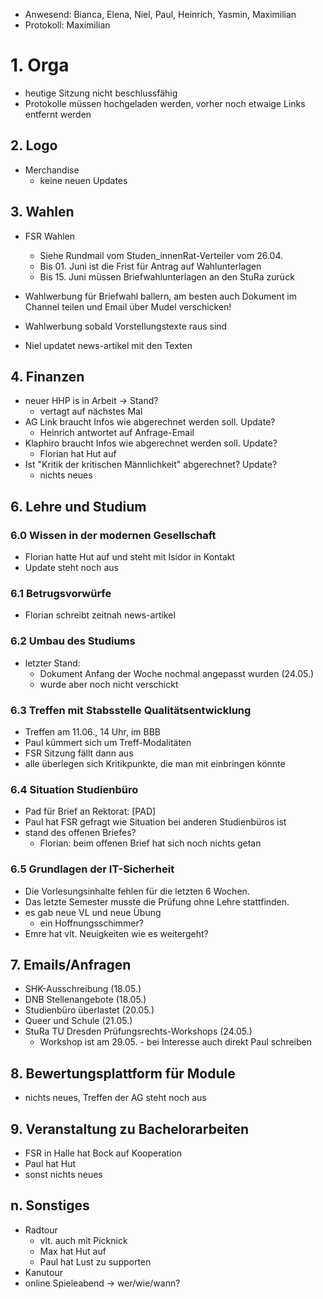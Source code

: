 ---
---

- Anwesend: Bianca, Elena, Niel, Paul, Heinrich, Yasmin, Maximilian
- Protokoll: Maximilian

# 1. Orga

- heutige Sitzung nicht beschlussfähig
- Protokolle müssen hochgeladen werden, vorher noch etwaige Links entfernt werden

## 2. Logo

- Merchandise
  - keine neuen Updates

## 3. Wahlen

- FSR Wahlen

  - Siehe Rundmail vom Studen_innenRat-Verteiler vom 26.04.
  - Bis 01. Juni ist die Frist für Antrag auf Wahlunterlagen
  - Bis 15. Juni müssen Briefwahlunterlagen an den StuRa zurück

- Wahlwerbung für Briefwahl ballern, am besten auch Dokument im Channel teilen und Email über Mudel verschicken!
- Wahlwerbung sobald Vorstellungstexte raus sind
- Niel updatet news-artikel mit den Texten

## 4. Finanzen

- neuer HHP is in Arbeit -> Stand?
  - vertagt auf nächstes Mal
- AG Link braucht Infos wie abgerechnet werden soll. Update?
  - Heinrich antwortet auf Anfrage-Email
- Klaphiro braucht Infos wie abgerechnet werden soll. Update?
  - Florian hat Hut auf
- Ist "Kritik der kritischen Männlichkeit" abgerechnet? Update?
  - nichts neues

## 6. Lehre und Studium

### 6.0 Wissen in der modernen Gesellschaft

- Florian hatte Hut auf und steht mit Isidor in Kontakt
- Update steht noch aus

### 6.1 Betrugsvorwürfe

- Florian schreibt zeitnah news-artikel

### 6.2 Umbau des Studiums

- letzter Stand:
  - Dokument Anfang der Woche nochmal angepasst wurden (24.05.)
  - wurde aber noch nicht verschickt

### 6.3 Treffen mit Stabsstelle Qualitätsentwicklung

- Treffen am 11.06., 14 Uhr, im BBB
- Paul kümmert sich um Treff-Modalitäten
- FSR Sitzung fällt dann aus
- alle überlegen sich Kritikpunkte, die man mit einbringen könnte

### 6.4 Situation Studienbüro

- Pad für Brief an Rektorat: [PAD]
- Paul hat FSR gefragt wie Situation bei anderen Studienbüros ist
- stand des offenen Briefes?
  - Florian: beim offenen Brief hat sich noch nichts getan

### 6.5 Grundlagen der IT-Sicherheit

- Die Vorlesungsinhalte fehlen für die letzten 6 Wochen.
- Das letzte Semester musste die Prüfung ohne Lehre stattfinden.
- es gab neue VL und neue Übung
  - ein Hoffnungsschimmer?
- Emre hat vlt. Neuigkeiten wie es weitergeht?

## 7. Emails/Anfragen

- SHK-Ausschreibung (18.05.)
- DNB Stellenangebote (18.05.)
- Studienbüro überlastet (20.05.)
- Queer und Schule (21.05.)
- StuRa TU Dresden Prüfungsrechts-Workshops (24.05.)
  - Workshop ist am 29.05. - bei Interesse auch direkt Paul schreiben

## 8. Bewertungsplattform für Module

- nichts neues, Treffen der AG steht noch aus

## 9. Veranstaltung zu Bachelorarbeiten

- FSR in Halle hat Bock auf Kooperation
- Paul hat Hut
- sonst nichts neues

## n. Sonstiges

- Radtour
  - vlt. auch mit Picknick
  - Max hat Hut auf
  - Paul hat Lust zu supporten
- Kanutour
- online Spieleabend -> wer/wie/wann?
